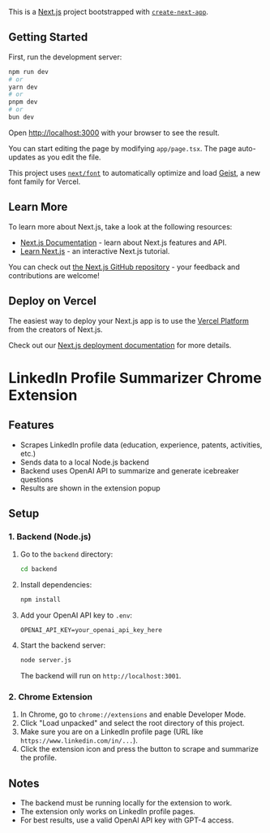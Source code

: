 This is a [Next.js](https://nextjs.org) project bootstrapped with [`create-next-app`](https://nextjs.org/docs/app/api-reference/cli/create-next-app).

## Getting Started

First, run the development server:

```bash
npm run dev
# or
yarn dev
# or
pnpm dev
# or
bun dev
```

Open [http://localhost:3000](http://localhost:3000) with your browser to see the result.

You can start editing the page by modifying `app/page.tsx`. The page auto-updates as you edit the file.

This project uses [`next/font`](https://nextjs.org/docs/app/building-your-application/optimizing/fonts) to automatically optimize and load [Geist](https://vercel.com/font), a new font family for Vercel.

## Learn More

To learn more about Next.js, take a look at the following resources:

- [Next.js Documentation](https://nextjs.org/docs) - learn about Next.js features and API.
- [Learn Next.js](https://nextjs.org/learn) - an interactive Next.js tutorial.

You can check out [the Next.js GitHub repository](https://github.com/vercel/next.js) - your feedback and contributions are welcome!

## Deploy on Vercel

The easiest way to deploy your Next.js app is to use the [Vercel Platform](https://vercel.com/new?utm_medium=default-template&filter=next.js&utm_source=create-next-app&utm_campaign=create-next-app-readme) from the creators of Next.js.

Check out our [Next.js deployment documentation](https://nextjs.org/docs/app/building-your-application/deploying) for more details.

# LinkedIn Profile Summarizer Chrome Extension

## Features
- Scrapes LinkedIn profile data (education, experience, patents, activities, etc.)
- Sends data to a local Node.js backend
- Backend uses OpenAI API to summarize and generate icebreaker questions
- Results are shown in the extension popup

## Setup

### 1. Backend (Node.js)
1. Go to the `backend` directory:
   ```sh
   cd backend
   ```
2. Install dependencies:
   ```sh
   npm install
   ```
3. Add your OpenAI API key to `.env`:
   ```env
   OPENAI_API_KEY=your_openai_api_key_here
   ```
4. Start the backend server:
   ```sh
   node server.js
   ```
   The backend will run on `http://localhost:3001`.

### 2. Chrome Extension
1. In Chrome, go to `chrome://extensions` and enable Developer Mode.
2. Click "Load unpacked" and select the root directory of this project.
3. Make sure you are on a LinkedIn profile page (URL like `https://www.linkedin.com/in/...`).
4. Click the extension icon and press the button to scrape and summarize the profile.

## Notes
- The backend must be running locally for the extension to work.
- The extension only works on LinkedIn profile pages.
- For best results, use a valid OpenAI API key with GPT-4 access.
